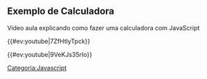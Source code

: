 ## Exemplo de Calculadora

Video aula explicando como fazer uma calculadora com JavaScript

{{#ev:youtube\|7ZfHtlyTpck}}

{{#ev:youtube\|9VeKJs35rIo}}

<a href="Categoria:Javascript" class="wikilink" title="Categoria:Javascript">Categoria:Javascript</a>
